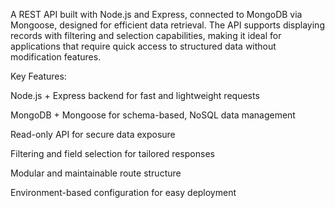 A REST API built with Node.js and Express, connected to MongoDB via Mongoose, designed for efficient data retrieval. The API supports displaying records with filtering and selection capabilities, making it ideal for applications that require quick access to structured data without modification features.

Key Features:

Node.js + Express backend for fast and lightweight requests

MongoDB + Mongoose for schema-based, NoSQL data management

Read-only API for secure data exposure

Filtering and field selection for tailored responses

Modular and maintainable route structure

Environment-based configuration for easy deployment
